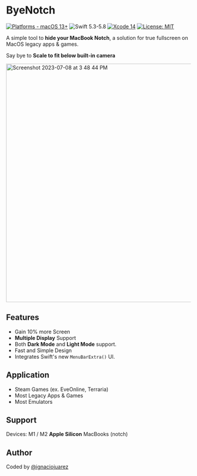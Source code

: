 # ByeNotch

[![Platforms - macOS 13+](https://img.shields.io/badge/platforms-macOS%2013+-lightgrey.svg?style=flat)](https://developer.apple.com/swift) ![Swift 5.3-5.8](https://img.shields.io/badge/Swift-5.3–5.8-orange.svg?style=flat) [![Xcode 14](https://img.shields.io/badge/Xcode-14-blue.svg?style=flat)](https://developer.apple.com/swift) [![License: MIT](http://img.shields.io/badge/license-MIT-lightgrey.svg?style=flat)](https://github.com/ignaciojuarez/ByeNotch/blob/main/LICENSE)

A simple tool to **hide your MacBook Notch**, a solution for true fullscreen on MacOS legacy apps & games. 

Say bye to **Scale to fit below built-in camera**

<img align="center" width="650" alt="Screenshot 2023-07-08 at 3 48 44 PM" src="https://github.com/ignaciojuarez/ByeNotch/assets/62676603/67672a3c-f42a-4a3e-80a1-28bc58211cbb">

## Features
* Gain 10% more Screen
* **Multiple Display** Support
* Both **Dark Mode** and **Light Mode** support.
* Fast and Simple Design
* Integrates Swift's new `MenuBarExtra()` UI.

## Application
* Steam Games (ex. EveOnline, Terraria)
* Most Legacy Apps & Games
* Most Emulators

## Support
Devices: M1 / M2 **Apple Silicon** MacBooks (notch)

## Author
Coded by [@ignaciojuarez](https://github.com/ignaciojuarez)
